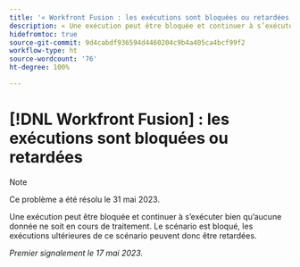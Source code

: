 ```yaml
---
title: '« Workfront Fusion : les exécutions sont bloquées ou retardées »'
description: « Une exécution peut être bloquée et continuer à s’exécuter bien qu’aucune donnée ne soit en cours de traitement. Le scénario est bloqué, les exécutions ultérieures de ce scénario peuvent donc être retardées. »
hidefromtoc: true
source-git-commit: 9d4cabdf936594d4460204c9b4a405ca4bcf99f2
workflow-type: ht
source-wordcount: '76'
ht-degree: 100%

---
```



# [!DNL Workfront Fusion] : les exécutions sont bloquées ou retardées

>[!NOTE]
>
>Ce problème a été résolu le 31 mai 2023.

Une exécution peut être bloquée et continuer à s’exécuter bien qu’aucune donnée ne soit en cours de traitement. Le scénario est bloqué, les exécutions ultérieures de ce scénario peuvent donc être retardées.

_Premier signalement le 17 mai 2023._

